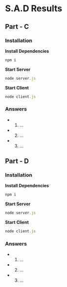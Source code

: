 # S.A.D Results

## Part - C

### Installation

**Install Dependencies**

```javascript
npm i
```

**Start Server**

```javascript
node server.js
```

**Start Client**

```javascript
node client.js
```

### Answers

- 1.  ...
- 2.  ...
- 3.  ...

## Part - D

### Installation

**Install Dependencies**

```javascript
npm i
```

**Start Server**

```javascript
node server.js
```

**Start Client**

```javascript
node client.js
```

### Answers

- 1.  ...
- 2.  ...
- 3.  ...
